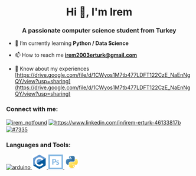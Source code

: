 <h1 align="center">Hi 👋, I'm Irem</h1>
<h3 align="center">A passionate computer science student from Turkey</h3>

- 🌱 I’m currently learning **Python / Data Science**

- 📫 How to reach me **irem2003erturk@gmail.com**

- 📄 Know about my experiences [https://drive.google.com/file/d/1CWyos1M7tb477LDFT122CzE_NaEnNgQY/view?usp=sharing](https://drive.google.com/file/d/1CWyos1M7tb477LDFT122CzE_NaEnNgQY/view?usp=sharing)

<h3 align="left">Connect with me:</h3>
<p align="left">
<a href="https://twitter.com/irem_notfound" target="blank"><img align="center" src="https://raw.githubusercontent.com/rahuldkjain/github-profile-readme-generator/master/src/images/icons/Social/twitter.svg" alt="irem_notfound" height="30" width="40" /></a>
<a href="https://linkedin.com/in/https://www.linkedin.com/in/irem-erturk-46133817b" target="blank"><img align="center" src="https://raw.githubusercontent.com/rahuldkjain/github-profile-readme-generator/master/src/images/icons/Social/linked-in-alt.svg" alt="https://www.linkedin.com/in/irem-erturk-46133817b" height="30" width="40" /></a>
<a href="https://discord.gg/#7335" target="blank"><img align="center" src="https://raw.githubusercontent.com/rahuldkjain/github-profile-readme-generator/master/src/images/icons/Social/discord.svg" alt="#7335" height="30" width="40" /></a>
</p>

<h3 align="left">Languages and Tools:</h3>
<p align="left"> <a href="https://www.arduino.cc/" target="_blank" rel="noreferrer"> <img src="https://cdn.worldvectorlogo.com/logos/arduino-1.svg" alt="arduino" width="40" height="40"/> </a> <a href="https://www.cprogramming.com/" target="_blank" rel="noreferrer"> <img src="https://raw.githubusercontent.com/devicons/devicon/master/icons/c/c-original.svg" alt="c" width="40" height="40"/> </a> <a href="https://www.photoshop.com/en" target="_blank" rel="noreferrer"> <img src="https://raw.githubusercontent.com/devicons/devicon/master/icons/photoshop/photoshop-line.svg" alt="photoshop" width="40" height="40"/> </a> <a href="https://www.python.org" target="_blank" rel="noreferrer"> <img src="https://raw.githubusercontent.com/devicons/devicon/master/icons/python/python-original.svg" alt="python" width="40" height="40"/> </a> </p>
